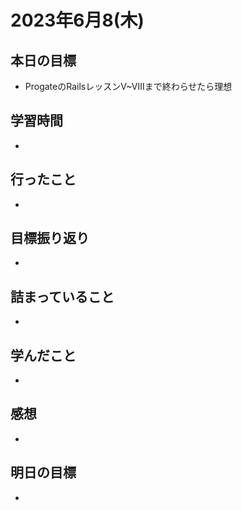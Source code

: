 # 2023年6月8(木)

## 本日の目標
- ProgateのRailsレッスンV~Ⅷまで終わらせたら理想

## 学習時間
- 

## 行ったこと
- 
   
## 目標振り返り
- 

## 詰まっていること
- 

## 学んだこと
- 

## 感想
- 

## 明日の目標
- 